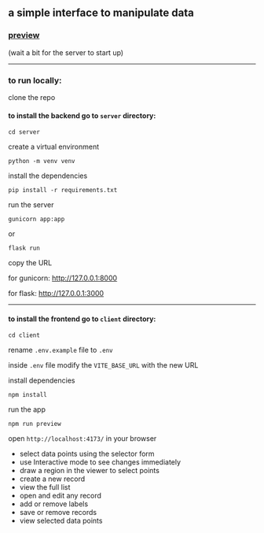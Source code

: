 ## a simple interface to manipulate data

### [preview](https://dataface.onrender.com)

(wait a bit for the server to start up)

---

### to run locally:
clone the repo

#### to install the backend go to `server` directory:
```
cd server
```
create a virtual environment

```
python -m venv venv
```

install the dependencies
```
pip install -r requirements.txt
```

run the server
```
gunicorn app:app
```
or
```
flask run
```

copy the URL

for gunicorn: http://127.0.0.1:8000

for flask: http://127.0.0.1:3000

---

#### to install the frontend go to `client` directory:
```
cd client
```

rename `.env.example` file to `.env`

inside `.env` file modify the `VITE_BASE_URL` with the new URL

install dependencies
```
npm install
```

run the app
```
npm run preview
```

open `http://localhost:4173/` in your browser


* select data points using the selector form
* use Interactive mode to see changes immediately
* draw a region in the viewer to select points
* create a new record
* view the full list
* open and edit any record
* add or remove labels
* save or remove records
* view selected data points